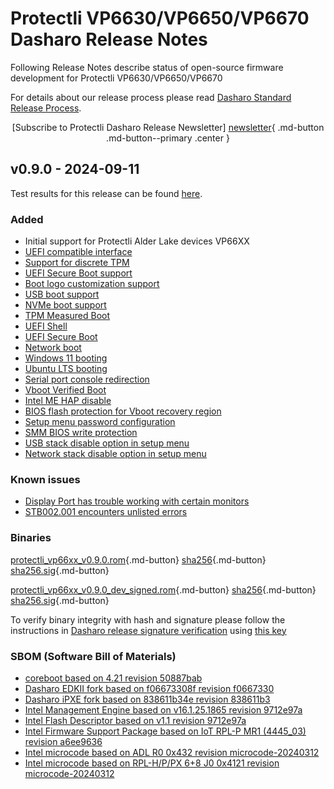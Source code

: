 # Protectli VP6630/VP6650/VP6670 Dasharo Release Notes

Following Release Notes describe status of open-source firmware development
for Protectli VP6630/VP6650/VP6670

For details about our release process please read
[Dasharo Standard Release Process](../../dev-proc/standard-release-process.md).

<center>

[Subscribe to Protectli Dasharo Release Newsletter]
[newsletter]{ .md-button .md-button--primary .center }

</center>

## v0.9.0 - 2024-09-11

Test results for this release can be found
[here](https://github.com/Dasharo/osfv-results/blob/main/boards/Protectli/VP66xx/v0.9.0-results.csv).

### Added

- Initial support for Protectli Alder Lake devices VP66XX
- [UEFI compatible interface](https://docs.dasharo.com/unified-test-documentation/dasharo-compatibility/30M-uefi-compatible-interface/)
- [Support for discrete TPM](https://docs.dasharo.com/unified-test-documentation/dasharo-security/200-tpm-support/)
- [UEFI Secure Boot support](https://docs.dasharo.com/unified-test-documentation/dasharo-security/206-secure-boot/)
- [Boot logo customization support](https://docs.dasharo.com/unified-test-documentation/dasharo-compatibility/328-logo-customization-functionality/)
- [USB boot support](https://docs.dasharo.com/unified-test-documentation/dasharo-compatibility/31N-usb-boot/)
- [NVMe boot support](https://docs.dasharo.com/unified-test-documentation/dasharo-compatibility/312-nvme-support/)
- [TPM Measured Boot](https://docs.dasharo.com/unified-test-documentation/dasharo-security/203-measured-boot/)
- [UEFI Shell](https://docs.dasharo.com/unified-test-documentation/dasharo-compatibility/30P-uefi-shell/)
- [UEFI Secure Boot](https://docs.dasharo.com/unified-test-documentation/dasharo-security/206-secure-boot/)
- [Network boot](https://docs.dasharo.com/unified-test-documentation/dasharo-compatibility/315b-netboot-utilities/)
- [Windows 11 booting](https://docs.dasharo.com/unified-test-documentation/dasharo-compatibility/31A-windows-booting/)
- [Ubuntu LTS booting](https://docs.dasharo.com/unified-test-documentation/dasharo-compatibility/308-debian-stable-and-ubuntu-lts-support/)
- [Serial port console redirection](https://docs.dasharo.com/unified-test-documentation/dasharo-compatibility/31G-ec-and-superio/#sio004001-serial-port-in-firmware)
- [Vboot Verified Boot](https://docs.dasharo.com/guides/vboot-signing/)
- [Intel ME HAP disable](https://docs.dasharo.com/unified-test-documentation/dasharo-security/20F-me-neuter/)
- [BIOS flash protection for Vboot recovery region](https://docs.dasharo.com/unified-test-documentation/dasharo-security/20J-bios-lock-support/)
- [Setup menu password configuration](https://docs.dasharo.com/dasharo-menu-docs/overview/#dasharo-menu-guides)
- [SMM BIOS write protection](https://docs.dasharo.com/dasharo-menu-docs/dasharo-system-features/#dasharo-security-options)
- [USB stack disable option in setup menu](https://docs.dasharo.com/dasharo-menu-docs/dasharo-system-features/#usb-configuration)
- [Network stack disable option in setup menu](https://docs.dasharo.com/dasharo-menu-docs/dasharo-system-features/#networking-options)

### Known issues

- [Display Port has trouble working with certain monitors](https://github.com/Dasharo/dasharo-issues/issues/1015)
- [STB002.001 encounters unlisted errors](https://github.com/Dasharo/dasharo-issues/issues/1013)

### Binaries

[protectli_vp66xx_v0.9.0.rom][protectli_vp66xx_v0.9.0.rom_file]{.md-button}
[sha256][protectli_vp66xx_v0.9.0.rom_hash]{.md-button}
[sha256.sig][protectli_vp66xx_v0.9.0.rom_sig]{.md-button}

[protectli_vp66xx_v0.9.0_dev_signed.rom][protectli_vp66xx_v0.9.0_dev_signed.rom_file]{.md-button}
[sha256][protectli_vp66xx_v0.9.0_dev_signed.rom_hash]{.md-button}
[sha256.sig][protectli_vp66xx_v0.9.0_dev_signed.rom_sig]{.md-button}

To verify binary integrity with hash and signature please follow the
instructions in [Dasharo release signature verification](../../guides/signature-verification.md)
using [this key](https://raw.githubusercontent.com/3mdeb/3mdeb-secpack/master/dasharo/dasharo-open-source-firmware-engineering-release-signing-key.asc)

### SBOM (Software Bill of Materials)

- [coreboot based on 4.21 revision 50887bab](https://github.com/Dasharo/coreboot/tree/50887bab)
- [Dasharo EDKII fork based on f06673308f revision f0667330](https://github.com/Dasharo/edk2/tree/f0667330)
- [Dasharo iPXE fork based on 838611b34e revision 838611b3](https://github.com/Dasharo/ipxe/tree/838611b3)
- [Intel Management Engine based on v16.1.25.1865 revision 9712e97a](https://github.com/Dasharo/dasharo-blobs/blob/9712e97a/protectli/vault_adl_p/)
- [Intel Flash Descriptor based on v1.1 revision 9712e97a](https://github.com/Dasharo/dasharo-blobs/blob/9712e97a/protectli/vault_adl_p/)
- [Intel Firmware Support Package based on IoT RPL-P MR1 (4445_03) revision a6ee9636](https://github.com/intel/FSP/commits/a6ee9636/RaptorLakeFspBinPkg/IoT/RaptorLakeP)
- [Intel microcode based on ADL R0 0x432 revision microcode-20240312](https://github.com/intel/Intel-Linux-Processor-Microcode-Data-Files/tree/microcode-20240312/intel-ucode/06-9a-04)
- [Intel microcode based on RPL-H/P/PX 6+8 J0 0x4121 revision microcode-20240312](https://github.com/intel/Intel-Linux-Processor-Microcode-Data-Files/tree/microcode-20240312/intel-ucode/06-ba-02)

[newsletter]: https://newsletter.3mdeb.com/subscription/n2EpSxtqL
[protectli_vp66xx_v0.9.0.rom_file]: https://dl.3mdeb.com/open-source-firmware/Dasharo/protectli_vault_adl/v0.9.0/protectli_vp66xx_v0.9.0.rom
[protectli_vp66xx_v0.9.0.rom_hash]: https://dl.3mdeb.com/open-source-firmware/Dasharo/protectli_vault_adl/v0.9.0/protectli_vp66xx_v0.9.0.rom.sha256
[protectli_vp66xx_v0.9.0.rom_sig]: https://dl.3mdeb.com/open-source-firmware/Dasharo/protectli_vault_adl/v0.9.0/protectli_vp66xx_v0.9.0.rom.sha256.sig
[protectli_vp66xx_v0.9.0_dev_signed.rom_file]: https://dl.3mdeb.com/open-source-firmware/Dasharo/protectli_vault_adl/v0.9.0/protectli_vp66xx_v0.9.0_dev_signed.rom
[protectli_vp66xx_v0.9.0_dev_signed.rom_hash]: https://dl.3mdeb.com/open-source-firmware/Dasharo/protectli_vault_adl/v0.9.0/protectli_vp66xx_v0.9.0_dev_signed.rom.sha256
[protectli_vp66xx_v0.9.0_dev_signed.rom_sig]: https://dl.3mdeb.com/open-source-firmware/Dasharo/protectli_vault_adl/v0.9.0/protectli_vp66xx_v0.9.0_dev_signed.rom.sha256.sig
